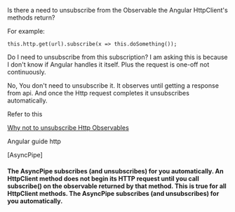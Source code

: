 Is there a need to unsubscribe from the Observable the Angular HttpClient's methods return?

For example:

`this.http.get(url).subscribe(x => this.doSomething());`

Do I need to unsubscribe from this subscription? I am asking this is because I don't know if Angular handles it itself. Plus the request is one-off not continuously.

No, You don't need to unsubscribe it. It observes until getting a response from api. And once the Http request completes it unsubscribes automatically.

Refer to this

[Why not to unsubscribe Http Observables](https://stackoverflow.com/questions/35042929/is-it-necessary-to-unsubscribe-from-observables-created-by-http-methods)

Angular guide http

[AsyncPipe]

#### The AsyncPipe subscribes (and unsubscribes) for you automatically. An HttpClient method does not begin its HTTP request until you call subscribe() on the observable returned by that method. This is true for all HttpClient methods. The AsyncPipe subscribes (and unsubscribes) for you automatically.
